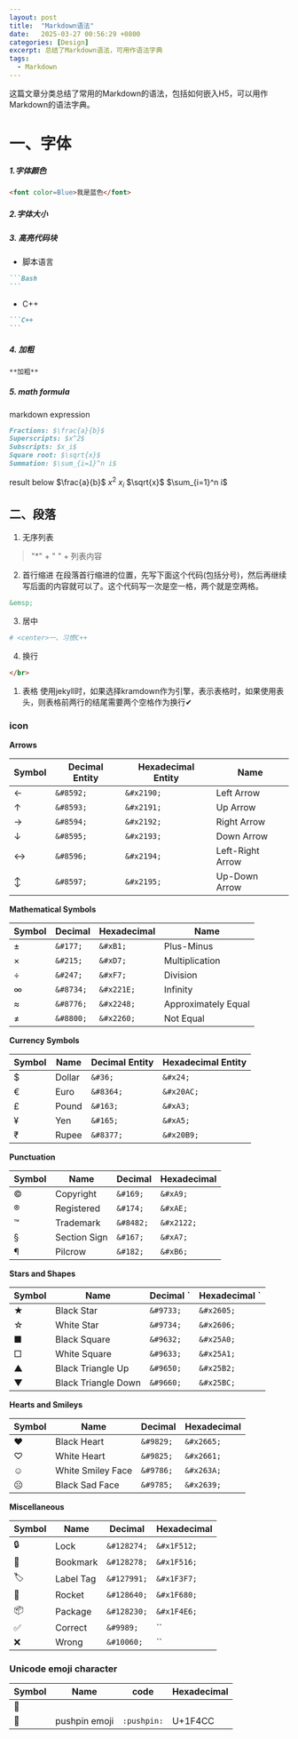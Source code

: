 ```yaml
---
layout: post
title:  "Markdown语法"
date:   2025-03-27 00:56:29 +0800
categories: [Design]
excerpt: 总结了Markdown语法，可用作语法字典
tags:
  - Markdown
---
```


这篇文章分类总结了常用的Markdown的语法，包括如何嵌入H5，可以用作Markdown的语法字典。

# 一、字体

##### 1.字体颜色

```html
<font color=Blue>我是蓝色</font>
```

##### 2.字体大小

##### 3. 高亮代码块

* 脚本语言

````md
```Bash
```
````

* C++

````md
```C++
```
````

##### 4. 加粗

````md
**加粗**
````

##### 5. math formula

markdown expression

```md
Fractions: $\frac{a}{b}$
Superscripts: $x^2$
Subscripts: $x_i$
Square root: $\sqrt{x}$
Summation: $\sum_{i=1}^n i$
```

result below
$\frac{a}{b}$
$x^2$
$x_i$
$\sqrt{x}$
$\sum_{i=1}^n i$

## 二、段落

1. 无序列表

> "*" + " " + 列表内容

2. 首行缩进
在段落首行缩进的位置，先写下面这个代码(包括分号)，然后再继续写后面的内容就可以了。这个代码写一次是空一格，两个就是空两格。

```md
&emsp;
```

3. 居中

```Bash
# <center>一、习惯C++
```

4. 换行

```md
</br>
```

1. 表格
使用jekyll时，如果选择kramdown作为引擎，表示表格时，如果使用表头，则表格前两行的结尾需要两个空格作为换行&#10004;

### icon

**Arrows**

| Symbol | Decimal Entity | Hexadecimal Entity | Name             |
| ------ | -------------- | ------------------ | ---------------- |
| ←      | `&#8592;`      | `&#x2190;`         | Left Arrow       |
| ↑      | `&#8593;`      | `&#x2191;`         | Up Arrow         |
| →      | `&#8594;`      | `&#x2192;`         | Right Arrow      |
| ↓      | `&#8595;`      | `&#x2193;`         | Down Arrow       |
| ↔      | `&#8596;`      | `&#x2194;`         | Left-Right Arrow |
| ↕      | `&#8597;`      | `&#x2195;`         | Up-Down Arrow    |

**Mathematical Symbols**

| Symbol | Decimal   | Hexadecimal | Name                |
| ------ | --------- | ----------- | ------------------- |
| ±      | `&#177;`  | `&#xB1;`    | Plus-Minus          |
| ×      | `&#215;`  | `&#xD7;`    | Multiplication      |
| ÷      | `&#247;`  | `&#xF7;`    | Division            |
| ∞      | `&#8734;` | `&#x221E;`  | Infinity            |
| ≈      | `&#8776;` | `&#x2248;`  | Approximately Equal |
| ≠      | `&#8800;` | `&#x2260;`  | Not Equal           |

**Currency Symbols**

| Symbol | Name   | Decimal Entity | Hexadecimal Entity |
| ------ | ------ | -------------- | ------------------ |
| $      | Dollar | `&#36;`        | `&#x24;`           |
| €      | Euro   | `&#8364;`      | `&#x20AC;`         |
| £      | Pound  | `&#163;`       | `&#xA3;`           |
| ¥      | Yen    | `&#165;`       | `&#xA5;`           |
| ₹      | Rupee  | `&#8377;`      | `&#x20B9;`         |

**Punctuation**

| Symbol | Name         | Decimal   | Hexadecimal |
| ------ | ------------ | --------- | ----------- |
| ©      | Copyright    | `&#169;`  | `&#xA9;`    |
| ®      | Registered   | `&#174;`  | `&#xAE;`    |
| ™      | Trademark    | `&#8482;` | `&#x2122;`  |
| §      | Section Sign | `&#167;`  | `&#xA7;`    |
| ¶      | Pilcrow      | `&#182;`  | `&#xB6;`    |

**Stars and Shapes**

| Symbol | Name                | Decimal ` | Hexadecimal ` |
| ------ | ------------------- | --------- | ------------- |
| ★      | Black Star          | `&#9733;` | `&#x2605;`    |
| ☆      | White Star          | `&#9734;` | `&#x2606;`    |
| ■      | Black Square        | `&#9632;` | `&#x25A0;`    |
| □      | White Square        | `&#9633;` | `&#x25A1;`    |
| ▲      | Black Triangle Up   | `&#9650;` | `&#x25B2;`    |
| ▼      | Black Triangle Down | `&#9660;` | `&#x25BC;`    |

**Hearts and Smileys**

| Symbol | Name              | Decimal   | Hexadecimal |
| ------ | ----------------- | --------- | ----------- |
| ♥      | Black Heart       | `&#9829;` | `&#x2665;`  |
| ♡      | White Heart       | `&#9825;` | `&#x2661;`  |
| ☺      | White Smiley Face | `&#9786;` | `&#x263A;`  |
| ☹      | Black Sad Face    | `&#9785;` | `&#x2639;`  |

**Miscellaneous**

| Symbol | Name      | Decimal     | Hexadecimal |
| ------ | --------- | ----------- | ----------- |
| 🔒      | Lock      | `&#128274;` | `&#x1F512;` |
| 🔖      | Bookmark  | `&#128278;` | `&#x1F516;` |
| 🏷️      | Label Tag | `&#127991;` | `&#x1F3F7;` |
| 🚀      | Rocket    | `&#128640;` | `&#x1F680;` |
| 📦      | Package   | `&#128230;` | `&#x1F4E6;` |
| ✅      | Correct      | `&#9989;` | `` |
| ❌      | Wrong  | `&#10060;` | `` |

### Unicode emoji character

| Symbol | Name      | code     | Hexadecimal |
|---|---|---|---|
|📝||||
|📌|pushpin emoji|`:pushpin:`|U+1F4CC|
